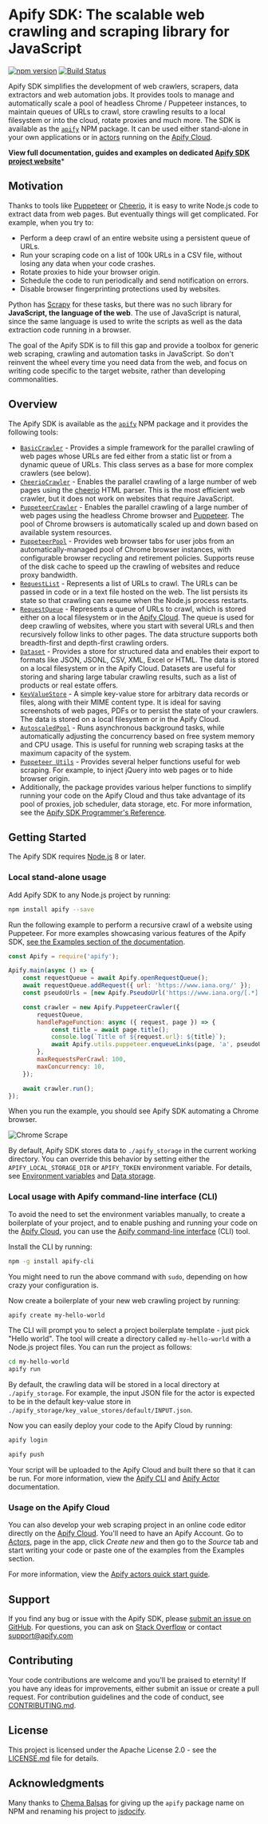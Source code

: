 # Apify SDK: The scalable web crawling and scraping library for JavaScript
<!-- Mirror this part to src/index.js -->

[![npm version](https://badge.fury.io/js/apify.svg)](https://www.npmjs.com/package/apify)
[![Build Status](https://travis-ci.org/apifytech/apify-js.svg?branch=master)](https://travis-ci.org/apifytech/apify-js)

Apify SDK simplifies the development of web crawlers, scrapers, data extractors and web automation jobs.
It provides tools to manage and automatically scale a pool of headless Chrome / Puppeteer instances,
to maintain queues of URLs to crawl, store crawling results to a local filesystem or into the cloud,
rotate proxies and much more.
The SDK is available as the <a href="https://www.npmjs.com/package/apify" target="_blank"><code>apify</code></a> NPM package.
It can be used either stand-alone in your own applications
or in <a href="https://www.apify.com/docs/actor" target="_blank">actors</a>
running on the <a href="https://www.apify.com/" target="_blank">Apify Cloud</a>.

**View full documentation, guides and examples on dedicated <a href="https://sdk.apify.com" target="_blank">Apify SDK project website</a>***

## Motivation

Thanks to tools like <a href="https://github.com/GoogleChrome/puppeteer" target="_blank">Puppeteer</a> or
<a href="https://www.npmjs.com/package/cheerio" target="_blank">Cheerio</a>,
it is easy to write Node.js code to extract data from web pages.
But eventually things will get complicated. For example, when you try to:

* Perform a deep crawl of an entire website using a persistent queue of URLs.
* Run your scraping code on a list of 100k URLs in a CSV file,
  without losing any data when your code crashes.
* Rotate proxies to hide your browser origin.
* Schedule the code to run periodically and send notification on errors.
* Disable browser fingerprinting protections used by websites.

Python has <a href="https://scrapy.org/" target="_blank">Scrapy</a> for these tasks, but there was no
such library for **JavaScript, the language of the web**.
The use of JavaScript is natural,
since the same language is used to write the scripts as well as the data extraction code running in a browser.

The goal of the Apify SDK is to fill this gap and provide a toolbox
for generic web scraping, crawling and automation tasks in JavaScript.
So don't reinvent the wheel every time you need data from the web,
and focus on writing code specific to the target website, rather than developing commonalities.

## Overview

The Apify SDK is available as the <a href="https://www.npmjs.com/package/apify"><code>apify</code></a> NPM package and it provides the following tools:

<ul>
  <li>
    <a href="https://sdk.apify.com/docs/api/basiccrawler"><code>BasicCrawler</code></a>
    - Provides a simple framework for the parallel crawling of web pages
    whose URLs are fed either from a static list or from a dynamic queue of URLs.
    This class serves as a base for more complex crawlers (see below).
  </li>
  <li>
    <a href="https://sdk.apify.com/docs/api/cheeriocrawler"><code>CheerioCrawler</code></a>
    - Enables the parallel crawling of a large number of web pages
    using the <a href="https://www.npmjs.com/package/cheerio" target="_blank">cheerio</a>
    HTML parser.
    This is the most efficient web crawler, but it does not work on websites that require JavaScript.
  </li>
  <li>
    <a href="https://sdk.apify.com/docs/api/puppeteercrawler"><code>PuppeteerCrawler</code></a>
    - Enables the parallel crawling of a large number of web pages using the headless Chrome browser
    and <a href="https://github.com/GoogleChrome/puppeteer">Puppeteer</a>.
    The pool of Chrome browsers is automatically scaled up and down based on available system resources.
  </li>
  <li>
    <a href="https://sdk.apify.com/docs/api/puppeteerpool"><code>PuppeteerPool</code></a>
    - Provides web browser tabs for user jobs
    from an automatically-managed pool of Chrome browser instances, with configurable browser recycling and retirement policies.
    Supports reuse of the disk cache to speed up the crawling of websites and reduce proxy bandwidth.
  </li>
  <li>
    <a href="https://sdk.apify.com/docs/api/requestlist"><code>RequestList</code></a>
    - Represents a list of URLs to crawl. The URLs can be passed in code or in a text file hosted on the web.
    The list persists its state so that crawling can resume
    when the Node.js process restarts.
  </li>
  <li>
    <a href="https://sdk.apify.com/docs/api/requestqueue"><code>RequestQueue</code></a>
    - Represents a queue of URLs to crawl, which is stored either on a local filesystem or in the <a href="https://www.apify.com" target="_blank">Apify Cloud</a>.
    The queue is used for deep crawling of websites, where you start with
    several URLs and then recursively follow links to other pages.
    The data structure supports both breadth-first and depth-first crawling orders.
  </li>
  <li>
    <a href="https://sdk.apify.com/docs/api/dataset"><code>Dataset</code></a>
    - Provides a store for structured data and enables their
    export to formats like JSON, JSONL, CSV, XML, Excel or HTML.
    The data is stored on a local filesystem or in the Apify Cloud.
    Datasets are useful for storing and sharing large tabular crawling results,
    such as a list of products or real estate offers.
  </li>
  <li>
    <a href="https://sdk.apify.com/docs/api/keyvaluestore"><code>KeyValueStore</code></a>
    - A simple key-value store for arbitrary data records or files, along with their MIME content type.
    It is ideal for saving screenshots of web pages, PDFs or to persist the state of your crawlers.
    The data is stored on a local filesystem or in the Apify Cloud.
  </li>
  <li>
    <a href="https://sdk.apify.com/docs/api/autoscaledpool"><code>AutoscaledPool</code></a>
    - Runs asynchronous background tasks, while automatically adjusting the concurrency
    based on free system memory and CPU usage. This is useful for running web scraping tasks
    at the maximum capacity of the system.
  </li>
  <li>
    <a href="https://sdk.apify.com/docs/api/puppeteer"><code>Puppeteer Utils</code></a>
    - Provides several helper functions useful for web scraping. For example, to inject jQuery into web pages
    or to hide browser origin.
  </li>
  <li>
    Additionally, the package provides various helper functions to simplify
    running your code on the Apify Cloud and thus
    take advantage of its pool of proxies, job scheduler, data storage, etc.
    For more information,
    see the <a href="https://sdk.apify.com">Apify SDK Programmer's Reference</a>.
  </li>
</ul>

## Getting Started
The Apify SDK requires <a href="https://nodejs.org/en/" target="_blank">Node.js</a> 8 or later.

### Local stand-alone usage

Add Apify SDK to any Node.js project by running:

```bash
npm install apify --save
```

Run the following example to perform a recursive crawl of a website using Puppeteer.
For more examples showcasing various features of the Apify SDK,
[see the Examples section of the documentation](https://sdk.apify.com/docs/examples/basiccrawler).

```javascript
const Apify = require('apify');

Apify.main(async () => {
    const requestQueue = await Apify.openRequestQueue();
    await requestQueue.addRequest({ url: 'https://www.iana.org/' });
    const pseudoUrls = [new Apify.PseudoUrl('https://www.iana.org/[.*]')];

    const crawler = new Apify.PuppeteerCrawler({
        requestQueue,
        handlePageFunction: async ({ request, page }) => {
            const title = await page.title();
            console.log(`Title of ${request.url}: ${title}`);
            await Apify.utils.puppeteer.enqueueLinks(page, 'a', pseudoUrls, requestQueue);
        },
        maxRequestsPerCrawl: 100,
        maxConcurrency: 10,
    });

    await crawler.run();
});
```

When you run the example, you should see Apify SDK automating a Chrome browser.

![Chrome Scrape](https://sdk.apify.com/img/chrome_scrape.gif)

By default, Apify SDK stores data to
`./apify_storage` in the current working directory.
You can override this behavior by setting either the
`APIFY_LOCAL_STORAGE_DIR` or `APIFY_TOKEN` environment variable.
For details, see [Environment variables](https://sdk.apify.com/docs/guides/environmentvariables)
and [Data storage](https://sdk.apify.com/docs/guides/datastorage).

### Local usage with Apify command-line interface (CLI)

To avoid the need to set the environment variables manually,
to create a boilerplate of your project,
and to enable pushing and running your code on the
<a href="https://www.apify.com" target="_blank">Apify Cloud</a>,
you can use the
<a href="https://github.com/apifytech/apify-cli" target="_blank">Apify command-line interface</a>
(CLI) tool.

Install the CLI by running:

```bash
npm -g install apify-cli
```

You might need to run the above command with `sudo`, depending on how crazy your configuration is.

Now create a boilerplate of your new web crawling project by running:

```bash
apify create my-hello-world
```

The CLI will prompt you to select a project boilerplate template - just pick "Hello world".
The tool will create a directory called `my-hello-world` with a Node.js project files.
You can run the project as follows:

```bash
cd my-hello-world
apify run
```

By default, the crawling data will be stored in a local directory at `./apify_storage`.
For example, the input JSON file for the actor is expected to be in the default key-value store
in `./apify_storage/key_value_stores/default/INPUT.json`.

Now you can easily deploy your code to the Apify Cloud by running:

```bash
apify login
```
```bash
apify push
```

Your script will be uploaded to the Apify Cloud and built there so that it can be run.
For more information, view the
<a href="https://www.apify.com/docs/cli" target="_blank">Apify CLI</a>
and
<a href="https://www.apify.com/docs/actor" target="_blank">Apify Actor</a>
documentation.

### Usage on the Apify Cloud

You can also develop your web scraping project
in an online code editor directly on the
<a href="https://www.apify.com" target="_blank">Apify Cloud</a>.
You'll need to have an Apify Account.
Go to <a href="https://my.apify.com/actors" target="_blank">Actors</a>,
page in the app, click <i>Create new</i> and then go to the
<i>Source</i> tab and start writing your code or paste one of the examples from the Examples section.

For more information, view the
<a href="https://www.apify.com/docs/actor#quick-start" target="_blank">Apify actors quick start guide</a>.

## Support

If you find any bug or issue with the Apify SDK, please [submit an issue on GitHub](https://github.com/apifytech/apify-js/issues).
For questions, you can ask on [Stack Overflow](https://stackoverflow.com/questions/tagged/apify) or contact support@apify.com

## Contributing

Your code contributions are welcome and you'll be praised to eternity!
If you have any ideas for improvements, either submit an issue or create a pull request.
For contribution guidelines and the code of conduct,
see [CONTRIBUTING.md](https://github.com/apifytech/apify-js/blob/master/CONTRIBUTING.md).

## License

This project is licensed under the Apache License 2.0 -
see the [LICENSE.md](https://github.com/apifytech/apify-js/blob/master/LICENSE.md) file for details.

## Acknowledgments

Many thanks to [Chema Balsas](https://www.npmjs.com/~jbalsas) for giving up the `apify` package name
on NPM and renaming his project to [jsdocify](https://www.npmjs.com/package/jsdocify).
